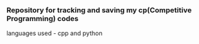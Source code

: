 <h3>Repository for tracking and saving my cp(Competitive Programming) codes</h3>  
languages used  - cpp and python 
